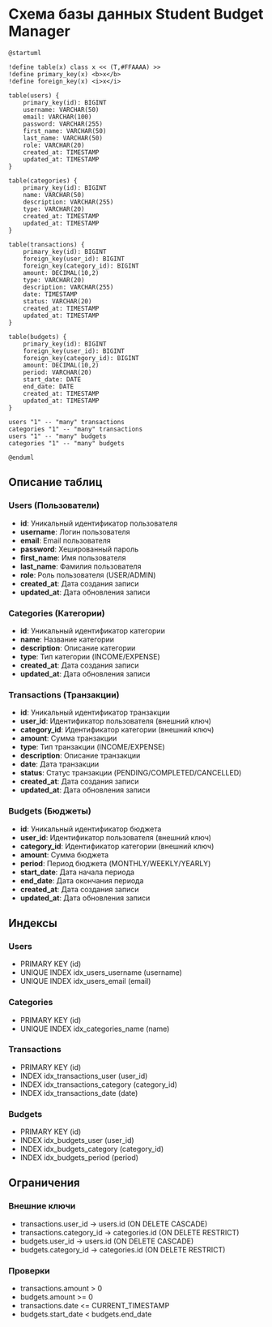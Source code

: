 # Схема базы данных Student Budget Manager

```plantuml
@startuml

!define table(x) class x << (T,#FFAAAA) >>
!define primary_key(x) <b>x</b>
!define foreign_key(x) <i>x</i>

table(users) {
    primary_key(id): BIGINT
    username: VARCHAR(50)
    email: VARCHAR(100)
    password: VARCHAR(255)
    first_name: VARCHAR(50)
    last_name: VARCHAR(50)
    role: VARCHAR(20)
    created_at: TIMESTAMP
    updated_at: TIMESTAMP
}

table(categories) {
    primary_key(id): BIGINT
    name: VARCHAR(50)
    description: VARCHAR(255)
    type: VARCHAR(20)
    created_at: TIMESTAMP
    updated_at: TIMESTAMP
}

table(transactions) {
    primary_key(id): BIGINT
    foreign_key(user_id): BIGINT
    foreign_key(category_id): BIGINT
    amount: DECIMAL(10,2)
    type: VARCHAR(20)
    description: VARCHAR(255)
    date: TIMESTAMP
    status: VARCHAR(20)
    created_at: TIMESTAMP
    updated_at: TIMESTAMP
}

table(budgets) {
    primary_key(id): BIGINT
    foreign_key(user_id): BIGINT
    foreign_key(category_id): BIGINT
    amount: DECIMAL(10,2)
    period: VARCHAR(20)
    start_date: DATE
    end_date: DATE
    created_at: TIMESTAMP
    updated_at: TIMESTAMP
}

users "1" -- "many" transactions
categories "1" -- "many" transactions
users "1" -- "many" budgets
categories "1" -- "many" budgets

@enduml
```

## Описание таблиц

### Users (Пользователи)
- **id**: Уникальный идентификатор пользователя
- **username**: Логин пользователя
- **email**: Email пользователя
- **password**: Хешированный пароль
- **first_name**: Имя пользователя
- **last_name**: Фамилия пользователя
- **role**: Роль пользователя (USER/ADMIN)
- **created_at**: Дата создания записи
- **updated_at**: Дата обновления записи

### Categories (Категории)
- **id**: Уникальный идентификатор категории
- **name**: Название категории
- **description**: Описание категории
- **type**: Тип категории (INCOME/EXPENSE)
- **created_at**: Дата создания записи
- **updated_at**: Дата обновления записи

### Transactions (Транзакции)
- **id**: Уникальный идентификатор транзакции
- **user_id**: Идентификатор пользователя (внешний ключ)
- **category_id**: Идентификатор категории (внешний ключ)
- **amount**: Сумма транзакции
- **type**: Тип транзакции (INCOME/EXPENSE)
- **description**: Описание транзакции
- **date**: Дата транзакции
- **status**: Статус транзакции (PENDING/COMPLETED/CANCELLED)
- **created_at**: Дата создания записи
- **updated_at**: Дата обновления записи

### Budgets (Бюджеты)
- **id**: Уникальный идентификатор бюджета
- **user_id**: Идентификатор пользователя (внешний ключ)
- **category_id**: Идентификатор категории (внешний ключ)
- **amount**: Сумма бюджета
- **period**: Период бюджета (MONTHLY/WEEKLY/YEARLY)
- **start_date**: Дата начала периода
- **end_date**: Дата окончания периода
- **created_at**: Дата создания записи
- **updated_at**: Дата обновления записи

## Индексы

### Users
- PRIMARY KEY (id)
- UNIQUE INDEX idx_users_username (username)
- UNIQUE INDEX idx_users_email (email)

### Categories
- PRIMARY KEY (id)
- UNIQUE INDEX idx_categories_name (name)

### Transactions
- PRIMARY KEY (id)
- INDEX idx_transactions_user (user_id)
- INDEX idx_transactions_category (category_id)
- INDEX idx_transactions_date (date)

### Budgets
- PRIMARY KEY (id)
- INDEX idx_budgets_user (user_id)
- INDEX idx_budgets_category (category_id)
- INDEX idx_budgets_period (period)

## Ограничения

### Внешние ключи
- transactions.user_id -> users.id (ON DELETE CASCADE)
- transactions.category_id -> categories.id (ON DELETE RESTRICT)
- budgets.user_id -> users.id (ON DELETE CASCADE)
- budgets.category_id -> categories.id (ON DELETE RESTRICT)

### Проверки
- transactions.amount > 0
- budgets.amount >= 0
- transactions.date <= CURRENT_TIMESTAMP
- budgets.start_date < budgets.end_date 
